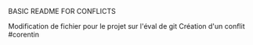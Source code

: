 BASIC README FOR CONFLICTS


Modification de fichier pour le projet sur l'éval de git
Création d'un conflit #corentin
